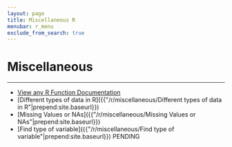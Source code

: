 ```yaml
---
layout: page
title: Miscellaneous R
menubar: r_menu
exclude_from_search: true
---
```


# Miscellaneous

-----------------------------------------------------------------------------------------

- [View any R Function Documentation]({{"/r/miscellaneous/help_function"|prepend:site.baseurl}})
- [Different types of data in R]({{"/r/miscellaneous/Different types of data in R"|prepend:site.baseurl}})
- [Missing Values or NAs]({{"/r/miscellaneous/Missing Values or NAs"|prepend:site.baseurl}})
- [Find type of variable]({{"/r/miscellaneous/Find type of variable"|prepend:site.baseurl}}) PENDING